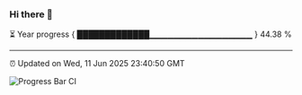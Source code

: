 ### Hi there 👋

⏳ Year progress { █████████████▁▁▁▁▁▁▁▁▁▁▁▁▁▁▁▁▁ } 44.38 %

---

⏰ Updated on Wed, 11 Jun 2025 23:40:50 GMT

![Progress Bar CI](https://github.com/IshwaranRudhara/GIT-ACTION/workflows/Progress%20Bar%20CI/badge.svg)
